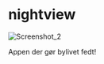 # nightview
![Screenshot_2](https://github.com/user-attachments/assets/bea59789-3c50-44cf-aad1-4b978a61542f)

Appen der gør bylivet fedt!
